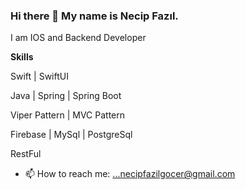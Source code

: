 ### Hi there 👋 My name is Necip Fazıl.
I am IOS and Backend Developer 

******Skills******

Swift | SwiftUI 

Java | Spring | Spring Boot 

Viper Pattern | MVC Pattern 

Firebase | MySql | PostgreSql

RestFul 



- 📫 How to reach me: ...necipfazilgocer@gmail.com


